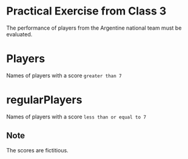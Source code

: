 # Practical Exercise from Class 3
The performance of players from the Argentine national team must be evaluated.

# Players
Names of players with a score `greater than 7`

# regularPlayers
Names of players with a score `less than or equal to 7`

## Note
The scores are fictitious.
